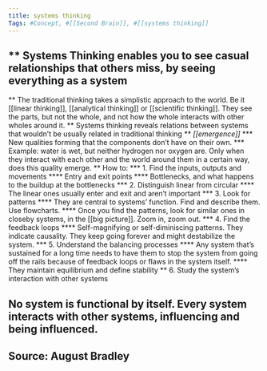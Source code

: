 ```yaml
---
title: systems thinking
Tags: #Concept, #[[Second Brain]], #[[systems thinking]]
---
```


## ** Systems Thinking enables you to see casual relationships that others miss, by seeing everything as a system
** The traditional thinking takes a simplistic approach to the world. Be it [[linear thinking]], [[analytical thinking]] or [[scientific thinking]]. They see the parts, but not the whole, and not how the whole interacts with other wholes around it.
** Systems thinking reveals relations between systems that wouldn’t be usually related in traditional thinking
** *[[emergence]]*
*** New qualities forming that the components don’t have on their own.
*** Example: water is wet, but neither hydrogen nor oxygen are. Only when they interact with each other and the world around them in a certain way, does this quality emerge.
** How to:
*** 1. Find the inputs, outputs and movements
**** Entry and exit points
**** Bottlenecks, and what happens to the buildup at the bottlenecks
*** 2. Distinguish linear from circular
**** The linear ones usually enter and exit and aren’t important
*** 3. Look for patterns
**** They are central to systems’ function. Find and describe them. Use flowcharts.
**** Once you find the patterns, look for similar ones in closeby systems, in the [[big picture]]. Zoom in, zoom out.
*** 4. Find the feedback loops
**** Self-magnifying or self-diminiscing patterns. They indicate causality. They keep going forever and might destabilize the system.
*** 5. Understand the balancing processes
**** Any system that’s sustained for a long time needs to have them to stop the system from going off the rails because of feedback loops or flaws in the system itself.
**** They maintain equilibrium and define stability
** 6. Study the system’s interaction with other systems
## No system is functional by itself. Every system interacts with other systems, influencing and being influenced.
## Source: August Bradley
